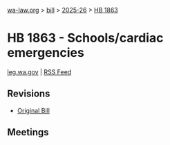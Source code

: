 [wa-law.org](/) > [bill](/bill/) > [2025-26](/bill/2025-26/) > [HB 1863](/bill/2025-26/hb/1863/)

# HB 1863 - Schools/cardiac emergencies
[leg.wa.gov](https://app.leg.wa.gov/billsummary?BillNumber=1863&Year=2025&Initiative=false) | [RSS Feed](./rss.xml)

## Revisions
* [Original Bill](1/)

## Meetings